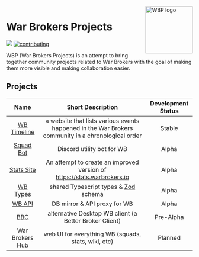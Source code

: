 <img align="right" width="128" height="128" src="https://avatars.githubusercontent.com/u/123612928?s=128&v=4" alt="WBP logo" />

# War Brokers Projects

[![](https://shields.io/badge/discord-chat-5865F2?logo=discord&logoColor=FFFFFF&style=for-the-badge)](https://discord.gg/synPSeuNFK)
[![contributing](https://img.shields.io/badge/contributing-yellow?style=for-the-badge)](https://github.com/War-Brokers/War-Brokers/blob/master/CONTRIBUTING.md)

WBP (War Brokers Projects) is an attempt to bring together community projects related to War Brokers with the goal of making them more visible and making collaboration easier.

## Projects

|           Name            |                                         Short Description                                          | Development Status |
| :-----------------------: | :------------------------------------------------------------------------------------------------: | :----------------: |
| [WB Timeline][wbtimeline] | a website that lists various events happened in the War Brokers community in a chronological order |       Stable       |
|  [Squad Bot][squad-bot]   |                                     Discord utility bot for WB                                     |       Alpha        |
| [Stats Site][stats-site]  |              An attempt to create an improved version of https://stats.warbrokers.io               |       Alpha        |
|   [WB Types][wb-types]    |                            shared Typescript types & [Zod][zod] schema                             |       Alpha        |
|      [WB API][wbapi]      |                                    DB mirror & API proxy for WB                                    |       Alpha        |
|        [BBC][BBC]         |                       alternative Desktop WB client (a Better Broker Client)                       |     Pre-Alpha      |
|      War Brokers Hub      |                        web UI for everything WB (squads, stats, wiki, etc)                         |      Planned       |

[wbtimeline]: https://github.com/War-Brokers/War-Brokers/tree/master/apps/wbtimeline
[squad-bot]: https://github.com/War-Brokers/squad-bot
[stats-site]: https://github.com/War-Brokers/War-Brokers/tree/master/apps/stats-site
[wb-types]: https://github.com/War-Brokers/War-Brokers/tree/master/libs/wb-types
[wbapi]: https://github.com/War-Brokers/War-Brokers/tree/master/apps/wbapi
[BBC]: https://github.com/War-Brokers/War-Brokers/tree/master/apps/bbc
[zod]: https://github.com/colinhacks/zod
